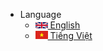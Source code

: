 <!-- * Getting started

  * [Quick start](quickstart.md)
  * [Writing more pages](more-pages.md)
  * [Custom navbar](custom-navbar.md)
  * [Cover page](cover.md)

* Configuration
  * [Configuration](configuration.md)
  * [Themes](themes.md)
  * [Using plugins](plugins.md)
  * [Markdown configuration](markdown.md)
  * [Language highlight](language-highlight.md) -->

* Language
  * [<img src="_assets/eng.png" alt="English Flag" width="20"> English](affina/en/getting-started.md)
  * [<img src="_assets/vn.png" alt="Vietnamese Flag" width="20"> Tiếng Việt](affina/vi/getting-started.md)